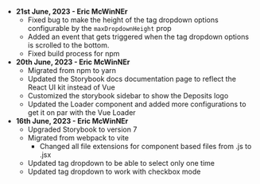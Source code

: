 - **21st June, 2023 - Eric McWinNEr**
  - Fixed bug to make the height of the tag dropdown options configurable by the `maxDropdownHeight` prop
  - Added an event that gets triggered when the tag dropdown options is scrolled to the bottom.
  - Fixed build process for npm
- **20th June, 2023 - Eric McWinNEr**
  - Migrated from npm to yarn
  - Updated the Storybook docs documentation page to reflect the React UI kit instead of Vue
  - Customized the storybook sidebar to show the Deposits logo
  - Updated the Loader component and added more configurations to get it on par with the Vue Loader
- **16th June, 2023 - Eric McWinNEr**
  - Upgraded Storybook to version 7
  - Migrated from webpack to vite
    - Changed all file extensions for component based files from .js to .jsx
  - Updated tag dropdown to be able to select only one time
  - Updated tag dropdown to work with checkbox mode
